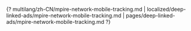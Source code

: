 {? multilang/zh-CN/mpire-network-mobile-tracking.md | localized/deep-linked-ads/mpire-network-mobile-tracking.md | pages/deep-linked-ads/mpire-network-mobile-tracking.md ?}
